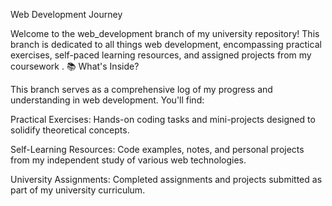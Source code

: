 Web Development Journey

Welcome to the web_development branch of my university repository! This branch is dedicated to all things web development, encompassing practical exercises, self-paced learning resources, and assigned projects from my coursework
.
📚 What's Inside?

This branch serves as a comprehensive log of my progress and understanding in web development. You'll find:

 Practical Exercises: Hands-on coding tasks and mini-projects designed to solidify theoretical concepts.

 Self-Learning Resources: Code examples, notes, and personal projects from my independent study of various web technologies.

 University Assignments: Completed assignments and projects submitted as part of my university curriculum.
